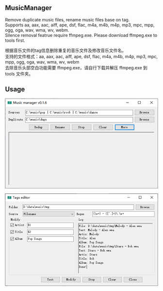 ## MusicManager

Remove duplicate music files, rename music files base on tag.  
Supports aa, aax, aac, aiff, ape, dsf, flac, m4a, m4b, m4p, mp3, mpc, mpp, ogg, oga, wav, wma, wv, webm.  
Silence removal featrue require ffmpeg.exe. Please download ffmpeg.exe to tools first.  
  
根据音乐文件的tag信息删除重复的音乐文件及修改音乐文件名。  
支持的文件格式：aa, aax, aac, aiff, ape, dsf, flac, m4a, m4b, m4p, mp3, mpc, mpp, ogg, oga, wav, wma, wv, webm  
去除音乐头部空白功能需要 ffmpeg.exe，请自行下载并解压 ffmpeg.exe 到 tools 文件夹。  

## Usage
![main-window.png](https://raw.githubusercontent.com/jjling2011/MusicManager/main/Images/main-window.png)

![tags-editor.png](https://raw.githubusercontent.com/jjling2011/MusicManager/main/Images/tags-editor.png)
